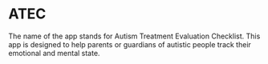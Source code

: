 # ATEC
The name of the app stands for Autism Treatment Evaluation Checklist. This app is designed to help parents or guardians of autistic people track their emotional and mental state.

